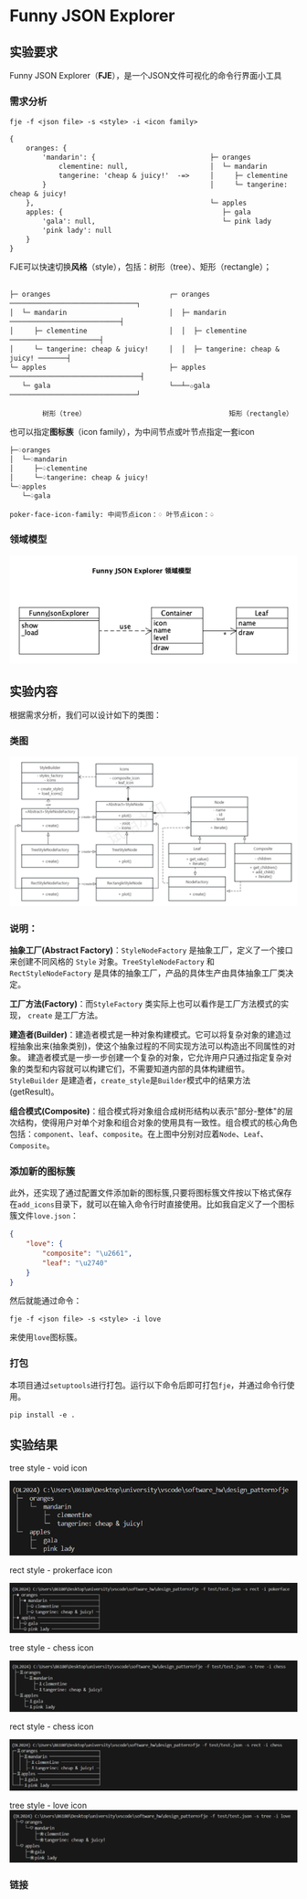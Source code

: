 # Funny JSON Explorer

## 实验要求
Funny JSON Explorer（**FJE**），是一个JSON文件可视化的命令行界面小工具

### 需求分析
```shell
fje -f <json file> -s <style> -i <icon family>

```

```
{
    oranges: {
        'mandarin': {                            ├─ oranges
            clementine: null,                    │  └─ mandarin
            tangerine: 'cheap & juicy!'  -=>     │     ├─ clementine
        }                                        │     └─ tangerine: cheap & juicy!
    },                                           └─ apples
    apples: {                                       ├─ gala
        'gala': null,                               └─ pink lady
        'pink lady': null
    }
}
```

FJE可以快速切换**风格**（style），包括：树形（tree）、矩形（rectangle）；

```

├─ oranges                             ┌─ oranges ───────────────────────────────┐
│  └─ mandarin                         │  ├─ mandarin ───────────────────────────┤
│     ├─ clementine                    │  │  ├─ clementine ──────────────────────┤
│     └─ tangerine: cheap & juicy!     │  │  ├─ tangerine: cheap & juicy! ───────┤
└─ apples                              ├─ apples ────────────────────────────────┤
   └─ gala                             └──┴─✩gala ───────────────────────────────┘

        树形（tree）                                   矩形（rectangle）
```

也可以指定**图标族**（icon family），为中间节点或叶节点指定一套icon

```
├─♢oranges                                 
│  └─♢mandarin                             
│     ├─♤clementine                        
│     └─♤tangerine: cheap & juicy!    
└─♢apples                                  
   └─♤gala                                 

poker-face-icon-family: 中间节点icon：♢ 叶节点icon：♤                 
```

### 领域模型
![domain-model](image/Funny_JSON_Explorer_领域模型.png)


## 实验内容
根据需求分析，我们可以设计如下的类图：

### 类图
![class-diagram](image/UML.jpg)

### 说明：
**抽象工厂(Abstract Factory)**：`StyleNodeFactory` 是抽象工厂，定义了一个接口来创建不同风格的 `Style` 对象。`TreeStyleNodeFactory` 和 `RectStyleNodeFactory` 是具体的抽象工厂，产品的具体生产由具体抽象工厂类决定。

**工厂方法(Factory)**：而`StyleFactory` 类实际上也可以看作是工厂方法模式的实现， `create` 是工厂方法。

**建造者(Builder)**：建造者模式是一种对象构建模式。它可以将复杂对象的建造过程抽象出来(抽象类别)，使这个抽象过程的不同实现方法可以构造出不同属性的对象。
建造者模式是一步一步创建一个复杂的对象，它允许用户只通过指定复杂对象的类型和内容就可以构建它们，不需要知道内部的具体构建细节。`StyleBuilder` 是建造者，`create_style`是`Builder`模式中的结果方法(getResult)。

**组合模式(Composite)**：组合模式将对象组合成树形结构以表示"部分-整体"的层次结构，使得用户对单个对象和组合对象的使用具有一致性。组合模式的核心角色包括：`component`、`leaf`、`composite`。在上图中分别对应着`Node`、`Leaf`、`Composite`。

### 添加新的图标簇
此外，还实现了通过配置文件添加新的图标簇,只要将图标簇文件按以下格式保存在`add_icons`目录下，就可以在输入命令行时直接使用。比如我自定义了一个图标簇文件`love.json`：
```json
{
    "love": { 
        "composite": "\u2661", 
        "leaf": "\u2740"
    }
}
```

然后就能通过命令：
```shell
fje -f <json file> -s <style> -i love
```
来使用`love`图标簇。

### 打包
本项目通过`setuptools`进行打包。运行以下命令后即可打包`fje`，并通过命令行使用。
```shell
pip install -e .
```
## 实验结果
tree style - void icon

![tree-void](image/tree-void.png)

rect style - prokerface icon

![rect-prokerface](image/rect-prokerface.png)

tree style - chess icon

![tree-chess](image/tree-chess.png)

rect style - chess icon

![rect-chess](image/rect-chess.png)

tree style - love icon
![tree-chess](image/tree-love.png)

### 链接

